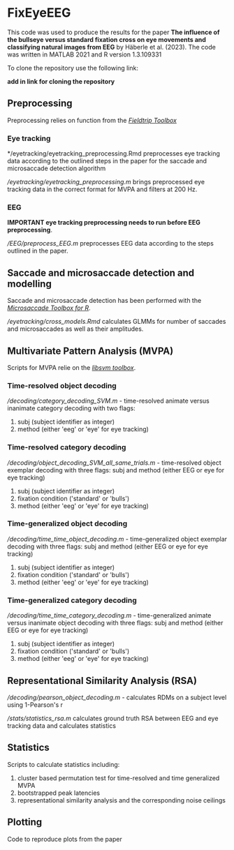 # FixEyeEEG 

This code was used to produce the results for the paper **The influence of the bullseye versus standard fixation cross on eye movements and classifying natural images from EEG** by Häberle et al. (2023). The code was written in MATLAB 2021 and R version 1.3.109331

To clone the repository use the following link: 

**add in link for cloning the repository** 


## Preprocessing
Preprocessing relies on function from the *[Fieldtrip Toolbox](https://www.fieldtriptoolbox.org/download/)*
### Eye tracking

*/eyetracking/eyetracking_preprocessing.Rmd preprocesses eye tracking data according to the outlined steps in the paper for the saccade and microsaccade detection algorithm 

*/eyetracking/eyetracking_preprocessing.m* brings preprocessed eye tracking data in the correct format for MVPA and filters at 200 Hz.

### EEG

**IMPORTANT eye tracking preprocessing needs to run before EEG preprocessing**. 

*/EEG/preprocess_EEG.m* preprocesses EEG data according to the steps outlined in the paper. 




## Saccade and microsaccade detection and modelling 

Saccade and microsaccade detection has been performed with the *[Microsaccade Toolbox for R](http://read.psych.uni-potsdam.de/index.php?option=com_content&view=article&id=140:engbert-et-al-2015-microsaccade-toolbox-for-r&catid=26:publications&Itemid=34)*.

*/eyetracking/cross_models.Rmd* calculates GLMMs for number of saccades and microsaccades as well as their amplitudes. 


## Multivariate Pattern Analysis (MVPA)
Scripts for MVPA relie on the *[libsvm toolbox](https://www.csie.ntu.edu.tw/~cjlin/libsvm/)*. 

### Time-resolved object decoding 
*/decoding/category_decoding_SVM.m* - time-resolved animate versus inanimate category decoding with two flags:
1. subj (subject identifier as integer) 
3. method (either 'eeg' or 'eye' for eye tracking)
### Time-resolved category decoding
*/decoding/object_decoding_SVM_all_same_trials.m* - time-resolved object exemplar decoding with three flags:
subj and method (either EEG or eye for eye tracking)
1. subj (subject identifier as integer) 
2. fixation condition ('standard' or 'bulls')
3. method (either 'eeg' or 'eye' for eye tracking)
### Time-generalized object decoding 
*/decoding/time_time_object_decoding.m* - time-generalized object exemplar decoding with three flags:
subj and method (either EEG or eye for eye tracking)
1. subj (subject identifier as integer) 
2. fixation condition ('standard' or 'bulls')
3. method (either 'eeg' or 'eye' for eye tracking)

### Time-generalized category decoding
*/decoding/time_time_category_decoding.m* - time-generalized animate versus inanimate object decoding with three flags:
subj and method (either EEG or eye for eye tracking)
1. subj (subject identifier as integer) 
2. fixation condition ('standard' or 'bulls')
3. method (either 'eeg' or 'eye' for eye tracking)

## Representational Similarity Analysis (RSA)
*/decoding/pearson_object_decoding.m* - calculates RDMs on a subject level using 1-Pearson's r 

*/stats/statistics_rsa.m* calculates ground truth RSA between EEG and eye tracking data and calculates statistics

## Statistics 
Scripts to calculate statistics including:
1. cluster based permutation test for time-resolved and time generalized MVPA 
2. bootstrapped peak latencies 
3. representational similarity analysis and the corresponding noise ceilings

## Plotting
Code to reproduce plots from the paper 
